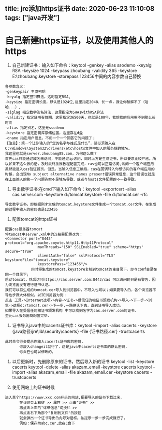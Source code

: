 title: jre添加https证书
date: 2020-06-23 11:10:08
tags: ["java开发"]
---------
# 自己新建https证书，以及使用其他人的https
1. 自己新建证书：输入如下命令：keytool -genkey -alias ssodemo -keyalg RSA -keysize 1024 -keypass zhoubang -validity 365 -keystore E:\zhoubang.keystore -storepass 123456中间的内容参数自己替换
```
各参数含义：
-genkeypair 生成密钥
-keyalg 指定密钥算法，这时指定RSA,
-keysize 指定密钥长度，默认是1024位,这里指定2048，长一点，我让你破解不了（哈哈...）,
-siglag 指定数字签名算法，这里指定为SHA1withRSA算法
-validity 指定证书有效期，这里指定36500天，也就是100年，我想我的应用用不到那么长时间
-alias 指定别名，这里是ssodemo 
-keystore 指定密钥库存储位置，这里存在d盘
-dname 指定用户信息，不用一个一个回答它的问题了；
【注意】：第一个让你输入的“您的名字与姓氏是什么”，请必须输入在C:\Windows\System32\drivers\etc\hosts文件中加入的服务端的域名。
我这里也就是server.zhoubang85.com，为何这么做？
首先cas只能通过域名来访问，不能通过ip访问，同时上方是生成证书，所以要求比较严格，所以如果不这么做的话，及时最终按照教程配置完成，cas也可以正常访问,访问一个客户端应用虽然能进入cas验证首页，但是，当输入信息正确后，cas在回调转入你想访问的客户端应用的时候，会出现No subject alternative names present错误异常信息，这个错误也就是在上面输入的第一个问题答案不是域名导致、或者与hosts文件配置的不一致导致。
```

1. 导出数字证书:在cmd下输入如下命令：keytool -exportcert -alias cas.server.com -keystore d:/tomcat.keystore  -file d:/tomcat.cer -rfc
```
导出数字证书，即根据刚才生成的tomcat.keystore文件生成一个tomcat.cer文件，在生成的过程中输入的密码也是123456
```

1. 配置tomcat的https证书
```
配置cas服务器tomcat
将tomcat中server.xml中的连接器配置改为：
<Connector port="8443" protocol="org.apache.coyote.http11.Http11Protocol"
               maxThreads="150" SSLEnabled="true" scheme="https" secure="true"
               clientAuth="false" sslProtocol="TLS"  keystoreFile="tomcat.keystore"
               keystorePass="123456"/>
            同时将生成的tomcat.keystore复制到tomcat的主目录下，即与conf目录在同一个目录下;
启动tomcat，然后访问https://cas.server.com:8443/cas 可以访问的只是有警告，因为浏览器没有进行证书认证。
我们可以将生成的tomcat.cer导入到浏览器中，不导入也可以；如果要导入的，各个浏览器不导也步骤大体相似，以IE浏览器为例：
点击 工具->Internet选项->内容->证书->受信任的根证书颁发机构->导入->下一步->浏览->选择d:/tomcat.cer->下一步,一路确认下去，直到证书导入成功。
如果导入在受信任的根证书颁发机构 中可以找到名字为cas.server.com的证书. 
至此cas服务器商配置完毕.
```

1. 证书导入java中的cacerts证书库：keytool -import -alias cacerts -keystore {java路径\jre\lib\security\cacerts} -file {证书路径.cer} -trustcacerts 
```
此时命令行会提示你输入cacerts证书库的密码，
　　　　你敲入changeit就行了，这是java中cacerts证书库的默认密码，
　　　　你自已也可以修改的。 
```

1. 以后更新时，先删除原来的证书，然后导入新的证书
              keytool -list -keystore cacerts
              keytool -delete -alias akazam_email -keystore cacerts
              keytool -import -alias akazam_email -file akazam_email.cer -keystore cacerts -trustcacerts

1. 使用网站上的证书时候
```
进入某个https://www.xxx.com开头的网站,把要导入的证书下载过来，
　　　　在该网页上右键 >> 属性 >> 点击"证书" >>
　　　　再点击上面的"详细信息"切换栏 >>
　　　　再点击右下角那个"复制到文件"的按钮
　　　　就会弹出一个证书导出的向导对话框，按提示一步一步完成就行了。
　　　　例如：保存为abc.cer,放在C盘下 
```